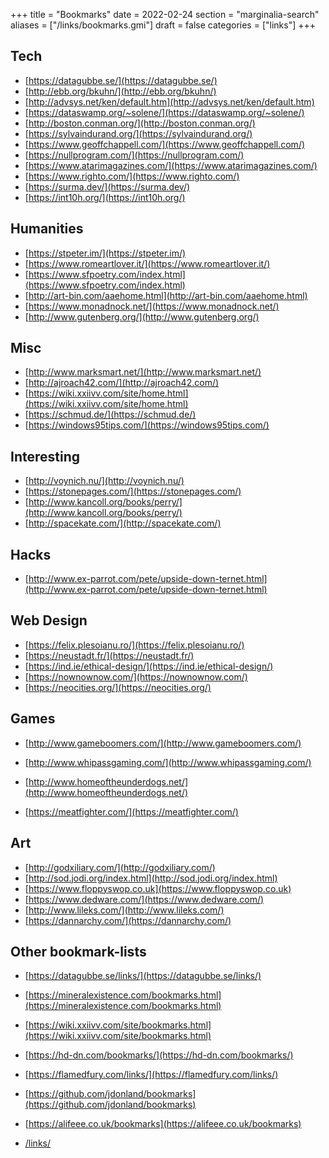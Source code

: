 +++
title = "Bookmarks"
date = 2022-02-24
section = "marginalia-search"
aliases = ["/links/bookmarks.gmi"]
draft = false
categories = ["links"]
+++


## Tech

* [https://datagubbe.se/](https://datagubbe.se/)
* [http://ebb.org/bkuhn/](http://ebb.org/bkuhn/)
* [http://advsys.net/ken/default.htm](http://advsys.net/ken/default.htm)
* [https://dataswamp.org/~solene/](https://dataswamp.org/~solene/)
* [http://boston.conman.org/](http://boston.conman.org/)
* [https://sylvaindurand.org/](https://sylvaindurand.org/)
* [https://www.geoffchappell.com/](https://www.geoffchappell.com/)
* [https://nullprogram.com/](https://nullprogram.com/)
* [https://www.atarimagazines.com/](https://www.atarimagazines.com/)
* [https://www.righto.com/](https://www.righto.com/)
* [https://surma.dev/](https://surma.dev/)
* [https://int10h.org/](https://int10h.org/)

## Humanities

* [https://stpeter.im/](https://stpeter.im/)
* [https://www.romeartlover.it/](https://www.romeartlover.it/)
* [https://www.sfpoetry.com/index.html](https://www.sfpoetry.com/index.html)
* [http://art-bin.com/aaehome.html](http://art-bin.com/aaehome.html)
* [https://www.monadnock.net/](https://www.monadnock.net/)
* [http://www.gutenberg.org/](http://www.gutenberg.org/)

## Misc

* [http://www.marksmart.net/](http://www.marksmart.net/)
* [http://ajroach42.com/](http://ajroach42.com/)
* [https://wiki.xxiivv.com/site/home.html](https://wiki.xxiivv.com/site/home.html)
* [https://schmud.de/](https://schmud.de/)
* [https://windows95tips.com/](https://windows95tips.com/)

## Interesting

* [http://voynich.nu/](http://voynich.nu/)
* [https://stonepages.com/](https://stonepages.com/)
* [http://www.kancoll.org/books/perry/](http://www.kancoll.org/books/perry/)
* [http://spacekate.com/](http://spacekate.com/)

## Hacks

* [http://www.ex-parrot.com/pete/upside-down-ternet.html](http://www.ex-parrot.com/pete/upside-down-ternet.html)

## Web Design

* [https://felix.plesoianu.ro/](https://felix.plesoianu.ro/)
* [https://neustadt.fr/](https://neustadt.fr/)
* [https://ind.ie/ethical-design/](https://ind.ie/ethical-design/)
* [https://nownownow.com/](https://nownownow.com/)
* [https://neocities.org/](https://neocities.org/)

## Games

* [http://www.gameboomers.com/](http://www.gameboomers.com/)
* [http://www.whipassgaming.com/](http://www.whipassgaming.com/)
* [http://www.homeoftheunderdogs.net/](http://www.homeoftheunderdogs.net/)

* [https://meatfighter.com/](https://meatfighter.com/)

## Art

* [http://godxiliary.com/](http://godxiliary.com/)
* [http://sod.jodi.org/index.html](http://sod.jodi.org/index.html)
* [https://www.floppyswop.co.uk](https://www.floppyswop.co.uk)
* [https://www.dedware.com/](https://www.dedware.com/)
* [http://www.lileks.com/](http://www.lileks.com/)
* [https://dannarchy.com/](https://dannarchy.com/)

## Other bookmark-lists

* [https://datagubbe.se/links/](https://datagubbe.se/links/)
* [https://mineralexistence.com/bookmarks.html](https://mineralexistence.com/bookmarks.html)
* [https://wiki.xxiivv.com/site/bookmarks.html](https://wiki.xxiivv.com/site/bookmarks.html)
* [https://hd-dn.com/bookmarks/](https://hd-dn.com/bookmarks/)
* [https://flamedfury.com/links/](https://flamedfury.com/links/)
* [https://github.com/jdonland/bookmarks](https://github.com/jdonland/bookmarks)
* [https://alifeee.co.uk/bookmarks](https://alifeee.co.uk/bookmarks)

* [/links/](/links/)
